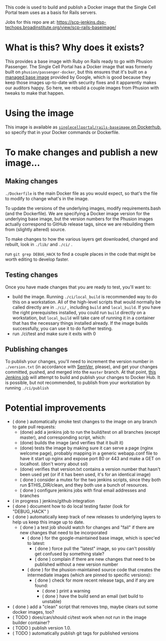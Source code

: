 This code is used to build and publish a Docker image that the Single Cell Portal team uses as a basis for Rails servers.

Jobs for this repo are at: https://scp-jenkins.dsp-techops.broadinstitute.org/view/scp-rails-baseimage/

# What is this? Why does it exists? #

This provides a base image with Ruby on Rails ready to go with Phusion Passenger. The Single Cell Portal has a Docker image that was formerly built on `phusion/passenger-docker`, but this ensures that it's built on a [managed base image](https://cloud.google.com/container-registry/docs/managed-base-images) provided by Google, which is good because they keep those images up-to-date with security fixes and it apparently makes our auditors happy. So here, we rebuild a couple images from Phusion with tweaks to make that happen.

# Using the image #

This image is available as [`singlecellportal/rails-baseimage` on Dockerhub](https://hub.docker.com/r/singlecellportal/rails-baseimage), so specify that in your Docker commands or Dockerfile.

# To make changes and publish a new image... #

## Making changes ##

`./Dockerfile` is the main Docker file as you would expect, so that's the file to modify to change what's in the image.

To update the versions of the underlying images, modify requirements.bash (and the Dockerfile). We are specifying a Docker image version for the underlying base image, but the version numbers for the Phusion images actually correspond to GitHub release tags, since we are rebuilding them from (slightly altered) source.

To make changes to how the various layers get downloaded, changed and rebuilt, look in `./lib/` and `./ci/` .

run `git grep DEBUG_HACK` to find a couple places in the code that might be worth editing to develop faster.

## Testing changes ##

Once you have made changes that you are ready to test,
you'll want to:
*  build the image. Running `./ci/local_build` is recommended way to do this on a workstation. All of the high-level scripts that would normally be called directly are in `./ci/` , including `build` and `local_build`. If you have the right prerequisites installed, you could run `build` directly on a workstation, but `local_build` will take care of running it in a container that has the necessary things installed already. If the image builds successfully, you can use it to do further testing.
* run ./ci/test and make sure it exits with 0

## Publishing changes ##

To publish your changes, you'll need to increment the version number in `./version.txt` (in accordance with [SemVer](https://semver.org/), please), and get your changes committed, pushed, and merged into the `master` branch. At that point, [this Jenkins job](https://scp-jenkins.dsp-techops.broadinstitute.org/job/scp-rails-baseimage-publish/) will attempt to build and publish your changes to Docker Hub. It is possible, but not recommended, to publish from your workstation by running `./ci/publish`

# Potential improvements #

* ( done ) automatically smoke test changes to the image on any branch to gate pull requests:
    * (done) add a jenkins job to run the build/test on all branches (except master), and corresponding script, which:
    * (done) builds the image (and verifies that it built it)
    * (done) tests the image by making sure it can serve a page (nginx welcome page), probably mapping in a generic webapp.conf file to have it start up nginx and expose port 80 or 443 and make a GET on localhost. (don't worry about ssl)
    * (done) verifies that version.txt contains a version number that hasn't been used yet (or if it has been used, it's for an identical image)
    * ( done ) consider a mutex for the two jenkins scripts, since they both run $THIS_DIR/clean, and they both use a bunch of resources.
    * ( done ) configure jenkins jobs with final email addresses and branches
* ( in progress ) jenkins/github integration
* ( done ) document how to do local testing faster (look for "DEBUG_HACK" )
* ( done ) automatically keep track of new releases to underlying layers to help us keep this image up to date.
    * ( done ) a test job should watch for changes and "fail" if there are new changes that need to be incorporated
        * ( done ) for the google-maintained base image, which is spec'ed to latest:
            * ( done ) force pull the "latest" image, so you can't possibly get confused by something stale?
            * ( done ) complain if there are new changes that need to be published without a new version number
        * ( done ) for the phusion-maintained source code that creates the intermediate images (which are pinned to specific versions):
            * ( done ) check for more recent release tags, and if any are found:
                * ( done ) print a warning
                * ( done ) have the build send an email (set build to unstable)
* ( done ) add a "clean" script that removes tmp, maybe clears out some docker images, too?
* ( TODO ) does/can/should ci/test work when not run in the image builder container?
* ( TODO ) publish version 1.0.
* ( TODO ) automatically publish git tags for published versions
